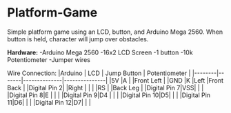 # Platform-Game

Simple platform game using an LCD, button, and Arduino Mega 2560. When button is held, character will jump over obstacles. 


**Hardware:**
-Arduino Mega 2560
-16x2 LCD Screen
-1 button
-10k Potentiometer
-Jumper wires

Wire Connection:
|Arduino |  LCD  | Jump Button  | Potentiometer |
|--------|-------|--------------|---------------|
|5V      |A      |              |Front Left     |
|GND     |K      |Left          |Front Back     |
|Digital Pin 2|  |Right         |               |
|        |RS     |              |Back Leg       |
|Digital Pin 7|VSS|             |               |
|Digital Pin 8|E |              |               |
|Digital Pin 9|D4 |             |               |
|Digital Pin 10|D5|             |               | 
|Digital Pin 11|D6|             |               |
|Digital Pin 12|D7|             |               |






